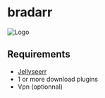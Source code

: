# bradarr
![Logo](https://cdn.busn.fr/bradarr/images/f25f629b-f698-4ba1-81b3-bf4e5d4f91ca.png)

## Requirements
- [Jellyseerr](https://docs.jellyseerr.dev/)
- 1 or more download plugins
- Vpn (optionnal)